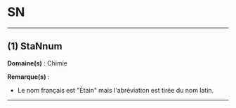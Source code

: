 # SN

--------------------

## (1) StaNnum

**Domaine(s)** : Chimie

**Remarque(s)** :

+ Le nom français est "Étain" mais l'abréviation est tirée du nom latin.

--------------------